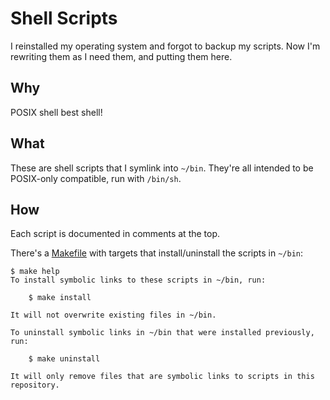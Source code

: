 Shell Scripts
=============
I reinstalled my operating system and forgot to backup my scripts.  Now I'm
rewriting them as I need them, and putting them here.

Why
---
POSIX shell best shell!

What
----
These are shell scripts that I symlink into `~/bin`.  They're all intended to
be POSIX-only compatible, run with `/bin/sh`.

How
---
Each script is documented in comments at the top.

There's a [Makefile](Makefile) with targets that install/uninstall the scripts
in `~/bin`:
```console
$ make help
To install symbolic links to these scripts in ~/bin, run:

    $ make install

It will not overwrite existing files in ~/bin.

To uninstall symbolic links in ~/bin that were installed previously, run:

    $ make uninstall

It will only remove files that are symbolic links to scripts in this
repository.
```
